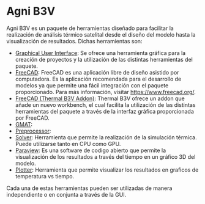 # Agni B3V

Agni B3V es un paquete de herramientas diseñado para facilitar la realización de análisis térmico satelital desde el diseño del modelo hasta la visualización de resultados. Dichas herramientas son:

- [Graphical User Interface](/user_manual/gui/gui.md): Se ofrece una herramienta gráfica para la creación de proyectos y la utilización de las distintas herramientas del paquete.
- [FreeCAD](/user_manual/freecad/freecad.md): FreeCAD es una aplicación libre de diseño asistido por computadora. Es la aplicación recomendada para el desarrollo de modelos ya que permite una fácil integración con el paquete proporcionado. Para más información, visitar https://www.freecad.org/.
- [FreeCAD (Thermal B3V Addon)](/user_manual/freecad_addon/freecad_addon.md): Thermal B3V ofrece un addon que añade un nuevo workbench, el cual facilita la utilización de las distintas herramientas del paquete a través de la interfaz gráfica proporcionada por FreeCAD.
- [GMAT](/user_manual/gmat/gmat.md):
- [Preprocessor](/user_manual/preprocessor/preprocessor.md):
- [Solver](/user_manual/solver/solver.md): Herramienta que permite la realización de la simulación térmica. Puede utilizarse tanto en CPU como GPU.
- [Paraview](/user_manual/paraview/paraview.md): Es una software de codigo abierto que permite la visualización de los resultados a través del tiempo en un gráfico 3D del modelo.
- [Plotter](/user_manual/plotter/plotter.md): Herramienta que permite visualizar los resultados en graficos de temperatura vs tiempo.

Cada una de estas herramientas pueden ser utilizadas de manera independiente o en conjunta a través de la GUI.
